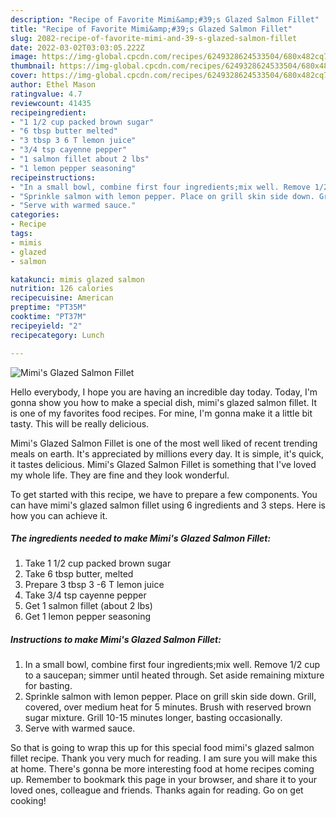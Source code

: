 ```yaml
---
description: "Recipe of Favorite Mimi&amp;#39;s Glazed Salmon Fillet"
title: "Recipe of Favorite Mimi&amp;#39;s Glazed Salmon Fillet"
slug: 2082-recipe-of-favorite-mimi-and-39-s-glazed-salmon-fillet
date: 2022-03-02T03:03:05.222Z
image: https://img-global.cpcdn.com/recipes/6249328624533504/680x482cq70/mimis-glazed-salmon-fillet-recipe-main-photo.jpg
thumbnail: https://img-global.cpcdn.com/recipes/6249328624533504/680x482cq70/mimis-glazed-salmon-fillet-recipe-main-photo.jpg
cover: https://img-global.cpcdn.com/recipes/6249328624533504/680x482cq70/mimis-glazed-salmon-fillet-recipe-main-photo.jpg
author: Ethel Mason
ratingvalue: 4.7
reviewcount: 41435
recipeingredient:
- "1 1/2 cup packed brown sugar"
- "6 tbsp butter melted"
- "3 tbsp 3 6 T lemon juice"
- "3/4 tsp cayenne pepper"
- "1 salmon fillet about 2 lbs"
- "1 lemon pepper seasoning"
recipeinstructions:
- "In a small bowl, combine first four ingredients;mix well. Remove 1/2 cup to a saucepan; simmer until heated through. Set aside remaining mixture for basting."
- "Sprinkle salmon with lemon pepper. Place on grill skin side down. Grill, covered, over medium heat for 5 minutes. Brush with reserved brown sugar mixture. Grill 10-15 minutes longer, basting occasionally."
- "Serve with warmed sauce."
categories:
- Recipe
tags:
- mimis
- glazed
- salmon

katakunci: mimis glazed salmon 
nutrition: 126 calories
recipecuisine: American
preptime: "PT35M"
cooktime: "PT37M"
recipeyield: "2"
recipecategory: Lunch

---
```



![Mimi&#39;s Glazed Salmon Fillet](https://img-global.cpcdn.com/recipes/6249328624533504/680x482cq70/mimis-glazed-salmon-fillet-recipe-main-photo.jpg)

Hello everybody, I hope you are having an incredible day today. Today, I'm gonna show you how to make a special dish, mimi&#39;s glazed salmon fillet. It is one of my favorites food recipes. For mine, I'm gonna make it a little bit tasty. This will be really delicious.



Mimi&#39;s Glazed Salmon Fillet is one of the most well liked of recent trending meals on earth. It's appreciated by millions every day. It is simple, it's quick, it tastes delicious. Mimi&#39;s Glazed Salmon Fillet is something that I've loved my whole life. They are fine and they look wonderful.


To get started with this recipe, we have to prepare a few components. You can have mimi&#39;s glazed salmon fillet using 6 ingredients and 3 steps. Here is how you can achieve it.

<!--inarticleads1-->

##### The ingredients needed to make Mimi&#39;s Glazed Salmon Fillet:

1. Take 1 1/2 cup packed brown sugar
1. Take 6 tbsp butter, melted
1. Prepare 3 tbsp 3 -6 T lemon juice
1. Take 3/4 tsp cayenne pepper
1. Get 1 salmon fillet (about 2 lbs)
1. Get 1 lemon pepper seasoning




<!--inarticleads2-->

##### Instructions to make Mimi&#39;s Glazed Salmon Fillet:

1. In a small bowl, combine first four ingredients;mix well. Remove 1/2 cup to a saucepan; simmer until heated through. Set aside remaining mixture for basting.
1. Sprinkle salmon with lemon pepper. Place on grill skin side down. Grill, covered, over medium heat for 5 minutes. Brush with reserved brown sugar mixture. Grill 10-15 minutes longer, basting occasionally.
1. Serve with warmed sauce.




So that is going to wrap this up for this special food mimi&#39;s glazed salmon fillet recipe. Thank you very much for reading. I am sure you will make this at home. There's gonna be more interesting food at home recipes coming up. Remember to bookmark this page in your browser, and share it to your loved ones, colleague and friends. Thanks again for reading. Go on get cooking!
